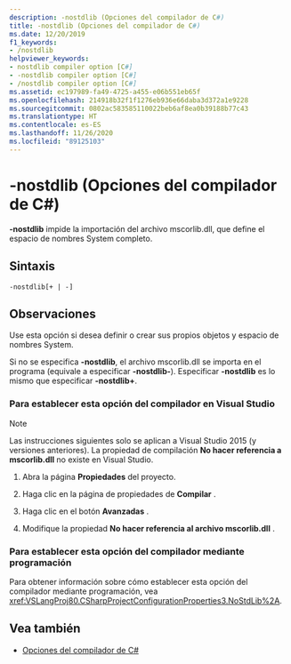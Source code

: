 ```yaml
---
description: -nostdlib (Opciones del compilador de C#)
title: -nostdlib (Opciones del compilador de C#)
ms.date: 12/20/2019
f1_keywords:
- /nostdlib
helpviewer_keywords:
- nostdlib compiler option [C#]
- -nostdlib compiler option [C#]
- /nostdlib compiler option [C#]
ms.assetid: ec197989-fa49-4725-a455-e06b551eb65f
ms.openlocfilehash: 214918b32f1f1276eb936e66daba3d372a1e9228
ms.sourcegitcommit: 0802ac583585110022beb6af8ea0b39188b77c43
ms.translationtype: HT
ms.contentlocale: es-ES
ms.lasthandoff: 11/26/2020
ms.locfileid: "89125103"
---
```

# <a name="-nostdlib-c-compiler-options"></a>-nostdlib (Opciones del compilador de C#)

**-nostdlib** impide la importación del archivo mscorlib.dll, que define el espacio de nombres System completo.

## <a name="syntax"></a>Sintaxis

```console
-nostdlib[+ | -]
```

## <a name="remarks"></a>Observaciones

Use esta opción si desea definir o crear sus propios objetos y espacio de nombres System.

Si no se especifica **-nostdlib**, el archivo mscorlib.dll se importa en el programa (equivale a especificar **-nostdlib-**). Especificar **-nostdlib** es lo mismo que especificar **-nostdlib+**.

### <a name="to-set-this-compiler-option-in-visual-studio"></a>Para establecer esta opción del compilador en Visual Studio

> [!NOTE]
> Las instrucciones siguientes solo se aplican a Visual Studio 2015 (y versiones anteriores). La propiedad de compilación **No hacer referencia a mscorlib.dll** no existe en Visual Studio.

1. Abra la página **Propiedades** del proyecto.

2. Haga clic en la página de propiedades de **Compilar** .

3. Haga clic en el botón **Avanzadas** .

4. Modifique la propiedad **No hacer referencia al archivo mscorlib.dll** .

### <a name="to-set-this-compiler-option-programmatically"></a>Para establecer esta opción del compilador mediante programación

Para obtener información sobre cómo establecer esta opción del compilador mediante programación, vea <xref:VSLangProj80.CSharpProjectConfigurationProperties3.NoStdLib%2A>.

## <a name="see-also"></a>Vea también

- [Opciones del compilador de C#](./index.md)
